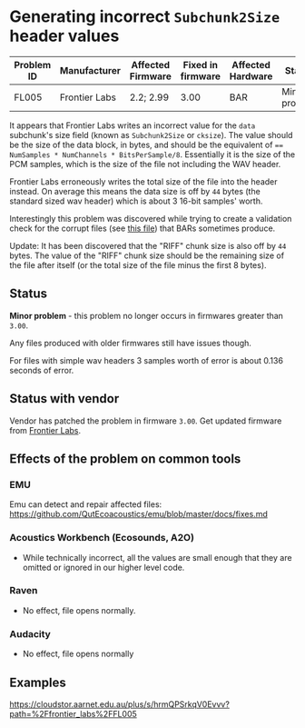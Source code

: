 # Generating incorrect `Subchunk2Size` header values

| Problem ID | Manufacturer  | Affected Firmware | Fixed in firmware | Affected Hardware | Status        |
| ---------- | ------------- | ----------------- | ----------------- | ----------------- | ------------- |
| FL005      | Frontier Labs | 2.2; 2.99         | 3.00              | BAR               | Minor problem |

It appears that Frontier Labs writes an incorrect value for the `data` subchunk's
size field (known as `Subchunk2Size` or `cksize`). The value should be the size
of the data block, in bytes, and should be the equivalent of
`== NumSamples * NumChannels * BitsPerSample/8`. Essentially it is the size of
the PCM samples, which is the size of the file not including the WAV header.

Frontier Labs erroneously writes the total size of the file into the header
instead. On average this means the data size is off by `44` bytes (the standard
sized wav header) which is about 3 16-bit samples' worth.

Interestingly this problem was discovered while trying to create a validation
check for the corrupt files (see [this file](./GeneratingCorruptFiles.md)) that BARs sometimes produce.

Update: It has been discovered that the "RIFF" chunk size is also off by `44` bytes. 
The value of the "RIFF" chunk size should be the remaining size of the file after 
itself (or the total size of the file minus the first 8 bytes). 

## Status

**Minor problem** - this problem no longer occurs in firmwares greater than `3.00`.

Any files produced with older firmwares still have issues though.

For files with simple wav headers 3 samples worth of error is
about 0.136 seconds of error.

## Status with vendor

Vendor has patched the problem in firmware `3.00`. Get updated firmware from [Frontier Labs](https://www.frontierlabs.com.au/software).

## Effects of the problem on common tools

### EMU

Emu can detect and repair affected files: <https://github.com/QutEcoacoustics/emu/blob/master/docs/fixes.md>

### Acoustics Workbench (Ecosounds, A2O)

-   While technically incorrect, all the values are small enough that they
    are omitted or ignored in our higher level code.
    
### Raven

- No effect, file opens normally.

### Audacity

- No effect, file opens normally

## Examples

https://cloudstor.aarnet.edu.au/plus/s/hrmQPSrkqV0Evvv?path=%2Ffrontier_labs%2FFL005
